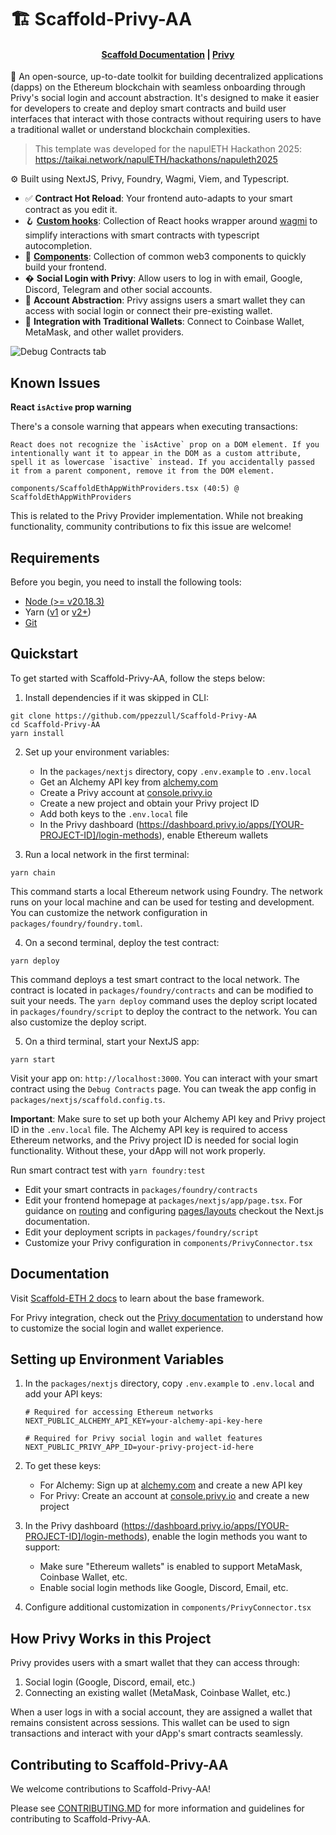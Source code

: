 # 🏗 Scaffold-Privy-AA

<h4 align="center">
  <a href="https://docs.scaffoldeth.io">Scaffold Documentation</a> |
  <a href="https://privy.io">Privy</a>
</h4>

🧪 An open-source, up-to-date toolkit for building decentralized applications (dapps) on the Ethereum blockchain with seamless onboarding through Privy's social login and account abstraction. It's designed to make it easier for developers to create and deploy smart contracts and build user interfaces that interact with those contracts without requiring users to have a traditional wallet or understand blockchain complexities.

> This template was developed for the napulETH Hackathon 2025: https://taikai.network/napulETH/hackathons/napuleth2025

⚙️ Built using NextJS, Privy, Foundry, Wagmi, Viem, and Typescript.

- ✅ **Contract Hot Reload**: Your frontend auto-adapts to your smart contract as you edit it.
- 🪝 **[Custom hooks](https://docs.scaffoldeth.io/hooks/)**: Collection of React hooks wrapper around [wagmi](https://wagmi.sh/) to simplify interactions with smart contracts with typescript autocompletion.
- 🧱 [**Components**](https://docs.scaffoldeth.io/components/): Collection of common web3 components to quickly build your frontend.
- � **Social Login with Privy**: Allow users to log in with email, Google, Discord, Telegram and other social accounts.
- 🔐 **Account Abstraction**: Privy assigns users a smart wallet they can access with social login or connect their pre-existing wallet.
- 🔐 **Integration with Traditional Wallets**: Connect to Coinbase Wallet, MetaMask, and other wallet providers.

![Debug Contracts tab](https://github.com/scaffold-eth/scaffold-eth-2/assets/55535804/b237af0c-5027-4849-a5c1-2e31495cccb1)

## Known Issues

**React `isActive` prop warning**

There's a console warning that appears when executing transactions:

```
React does not recognize the `isActive` prop on a DOM element. If you intentionally want it to appear in the DOM as a custom attribute, spell it as lowercase `isactive` instead. If you accidentally passed it from a parent component, remove it from the DOM element.

components/ScaffoldEthAppWithProviders.tsx (40:5) @ ScaffoldEthAppWithProviders
```

This is related to the Privy Provider implementation. While not breaking functionality, community contributions to fix this issue are welcome!

## Requirements

Before you begin, you need to install the following tools:

- [Node (>= v20.18.3)](https://nodejs.org/en/download/)
- Yarn ([v1](https://classic.yarnpkg.com/en/docs/install/) or [v2+](https://yarnpkg.com/getting-started/install))
- [Git](https://git-scm.com/downloads)

## Quickstart

To get started with Scaffold-Privy-AA, follow the steps below:

1. Install dependencies if it was skipped in CLI:

```
git clone https://github.com/ppezzull/Scaffold-Privy-AA
cd Scaffold-Privy-AA
yarn install
```

2. Set up your environment variables:
   - In the `packages/nextjs` directory, copy `.env.example` to `.env.local`
   - Get an Alchemy API key from [alchemy.com](https://www.alchemy.com/)
   - Create a Privy account at [console.privy.io](https://console.privy.io)
   - Create a new project and obtain your Privy project ID
   - Add both keys to the `.env.local` file
   - In the Privy dashboard (https://dashboard.privy.io/apps/[YOUR-PROJECT-ID]/login-methods), enable Ethereum wallets

3. Run a local network in the first terminal:

```
yarn chain
```

This command starts a local Ethereum network using Foundry. The network runs on your local machine and can be used for testing and development. You can customize the network configuration in `packages/foundry/foundry.toml`.

4. On a second terminal, deploy the test contract:

```
yarn deploy
```

This command deploys a test smart contract to the local network. The contract is located in `packages/foundry/contracts` and can be modified to suit your needs. The `yarn deploy` command uses the deploy script located in `packages/foundry/script` to deploy the contract to the network. You can also customize the deploy script.

5. On a third terminal, start your NextJS app:

```
yarn start
```

Visit your app on: `http://localhost:3000`. You can interact with your smart contract using the `Debug Contracts` page. You can tweak the app config in `packages/nextjs/scaffold.config.ts`.

**Important**: Make sure to set up both your Alchemy API key and Privy project ID in the `.env.local` file. The Alchemy API key is required to access Ethereum networks, and the Privy project ID is needed for social login functionality. Without these, your dApp will not work properly.

Run smart contract test with `yarn foundry:test`

- Edit your smart contracts in `packages/foundry/contracts`
- Edit your frontend homepage at `packages/nextjs/app/page.tsx`. For guidance on [routing](https://nextjs.org/docs/app/building-your-application/routing/defining-routes) and configuring [pages/layouts](https://nextjs.org/docs/app/building-your-application/routing/pages-and-layouts) checkout the Next.js documentation.
- Edit your deployment scripts in `packages/foundry/script`
- Customize your Privy configuration in `components/PrivyConnector.tsx`


## Documentation

Visit [Scaffold-ETH 2 docs](https://docs.scaffoldeth.io) to learn about the base framework.

For Privy integration, check out the [Privy documentation](https://docs.privy.io/) to understand how to customize the social login and wallet experience.

## Setting up Environment Variables

1. In the `packages/nextjs` directory, copy `.env.example` to `.env.local` and add your API keys:
   ```
   # Required for accessing Ethereum networks
   NEXT_PUBLIC_ALCHEMY_API_KEY=your-alchemy-api-key-here
   
   # Required for Privy social login and wallet features
   NEXT_PUBLIC_PRIVY_APP_ID=your-privy-project-id-here
   ```

2. To get these keys:
   - For Alchemy: Sign up at [alchemy.com](https://www.alchemy.com/) and create a new API key
   - For Privy: Create an account at [console.privy.io](https://console.privy.io) and create a new project
3. In the Privy dashboard (https://dashboard.privy.io/apps/[YOUR-PROJECT-ID]/login-methods), enable the login methods you want to support:
   - Make sure "Ethereum wallets" is enabled to support MetaMask, Coinbase Wallet, etc.
   - Enable social login methods like Google, Discord, Email, etc.
4. Configure additional customization in `components/PrivyConnector.tsx`

## How Privy Works in this Project

Privy provides users with a smart wallet that they can access through:
1. Social login (Google, Discord, email, etc.)
2. Connecting an existing wallet (MetaMask, Coinbase Wallet, etc.)

When a user logs in with a social account, they are assigned a wallet that remains consistent across sessions. This wallet can be used to sign transactions and interact with your dApp's smart contracts seamlessly.

## Contributing to Scaffold-Privy-AA

We welcome contributions to Scaffold-Privy-AA!

Please see [CONTRIBUTING.MD](CONTRIBUTING.md) for more information and guidelines for contributing to Scaffold-Privy-AA.
